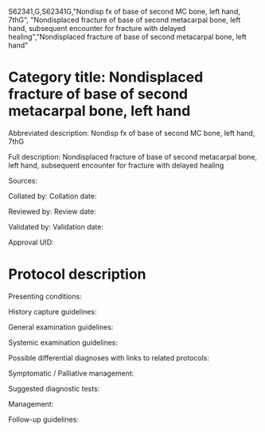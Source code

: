 S62341,G,S62341G,"Nondisp fx of base of second MC bone, left hand, 7thG", "Nondisplaced fracture of base of second metacarpal bone, left hand, subsequent encounter for fracture with delayed healing","Nondisplaced fracture of base of second metacarpal bone, left hand"
# Category title: Nondisplaced fracture of base of second metacarpal bone, left hand

Abbreviated description: Nondisp fx of base of second MC bone, left hand, 7thG

Full description: Nondisplaced fracture of base of second metacarpal bone, left hand, subsequent encounter for fracture with delayed healing

Sources:

Collated by:
Collation date:

Reviewed by:
Review date:

Validated by:
Validation date:

Approval UID:

# Protocol description

Presenting conditions:

History capture guidelines:

General examination guidelines:

Systemic examination guidelines:

Possible differential diagnoses with links to related protocols:

Symptomatic / Palliative management:

Suggested diagnostic tests:

Management:

Follow-up guidelines:
